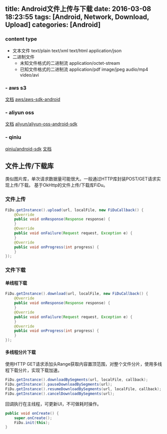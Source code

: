 title: Android文件上传与下载
date: 2016-03-08 18:23:55
tags: [Android, Network, Download, Upload]
categories: [Android]
---

### content type
- 文本文件
text/plain
text/xml
text/html
application/json
- 二进制文件
    - 未知文件格式的二进制流
        application/octet-stream
    - 已知文件格式的二进制流
        application/pdf
        image/jpeg
        audio/mp4
        video/avi

<!-- more -->


### - aws s3
[文档](http://docs.aws.amazon.com/mobile/sdkforandroid/developerguide/s3transferutility.html)
[aws/aws-sdk-android](https://github.com/aws/aws-sdk-android)

### - aliyun oss
[文档](https://help.aliyun.com/document_detail/oss/sdk/android-sdk/preface.html?spm=5176.2060224.103.3.tIxMwm)
[aliyun/aliyun-oss-android-sdk](https://github.com/aliyun/aliyun-oss-android-sdk)
### - qiniu 
[qiniu/android-sdk](https://github.com/qiniu/android-sdk)
[文档](http://developer.qiniu.com/code/v7/sdk/android.html)


## 文件上传/下载库
类似图片库，单次请求数据量可能很大。一般通过HTTP库封装POST/GET请求实现上传/下载。
基于OkHttp的文件上传/下载库FiDu。
### 文件上传
```java
FiDu.getInstance().upload(url, localFile, new FiDuCallback() {
    @Override
    public void onResponse(Response response) {
    }
    @Override
    public void onFailure(Request request, Exception e) {
    }
    @Override
    public void onProgress(int progress) {
    }
});
```
### 文件下载
#### 单线程下载
```java
FiDu.getInstance().download(url, localFile, new FiDuCallback() {
    @Override
    public void onResponse(Response response) {
    }
    @Override
    public void onFailure(Request request, Exception e) {
    }
    @Override
    public void onProgress(int progress) {
    }
});
```
#### 多线程分片下载
使用HTTP GET请求添加头Range获取内容置顶范围，对整个文件分片，使用多线程下载分片，实现下载加速。
```java
FiDu.getInstance().downloadBySegments(url, localFile, callback);
FiDu.getInstance().pauseDownloadBySegments(url);
FiDu.getInstance().resumeDownloadBySegments(url, localFile, callback);
FiDu.getInstance().cancelDownloadBySegments(url);
```

回调执行在主线程，可更新UI，不可做耗时操作。
```java
public void onCreate() {
    super.onCreate();
    FiDu.init(this);
}
```
